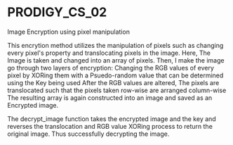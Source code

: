 # PRODIGY_CS_02
Image Encryption using pixel manipulation

This encrytion method utilizes the manipulation of pixels such as changing every pixel's property and translocating pixels in the image.
Here, The Image is taken and changed into an array of pixels.
Then, I make the image go through two layers of encryption:
Changing the RGB values of every pixel by XORing them with a Psuedo-random value that can be determined using the Key being used
After the RGB values are altered, The pixels are translocated such that the pixels taken row-wise are arranged column-wise
The resulting array is again constructed into an image and saved as an Encrypted image.

The decrypt_image function takes the encrypted image and the key and reverses the translocation and RGB value XORing process to return the original image.
Thus successfully decrypting the image.
